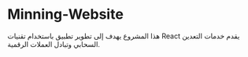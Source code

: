 # Minning-Website
هذا المشروع يهدف إلى تطوير تطبيق باستخدام تقنيات React يقدم خدمات التعدين السحابي وتبادل العملات الرقمية.
